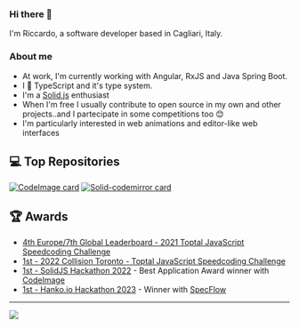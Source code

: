 ### Hi there 👋

I'm Riccardo, a software developer based in Cagliari, Italy.

### About me

- At work, I'm currently working with Angular, RxJS and Java Spring Boot. 
- I 🩷 TypeScript and it's type system.
- I'm a [Solid.js](https://github.com/solidjs/solid) enthusiast
- When I'm free I usually contribute to open source in my own and other projects..and I partecipate in some competitions too 😊
- I'm particularly interested in web animations and editor-like web interfaces

## 💻 Top Repositories

[![CodeImage card](https://github-readme-stats.vercel.app/api/pin/?username=riccardoperra&repo=codeimage&show_icons=true&theme=vision-friendly-dark&hide_border=true&border_radius=24)](https://github.com/riccardoperra/codeimage)
[![Solid-codemirror card](https://github-readme-stats.vercel.app/api/pin/?username=riccardoperra&repo=solid-codemirror&show_icons=true&theme=vision-friendly-dark&hide_border=true&border_radius=24)](https://github.com/riccardoperra/solid-codemirror)

## 🏆 Awards
- [4th Europe/7th Global Leaderboard - 2021 Toptal JavaScript Speedcoding Challenge](https://speedcoding.toptal.com/leaderboard?ch=toptal-js-2021&country=all)
- [1st - 2022 Collision Toronto - Toptal JavaScript Speedcoding Challenge](https://x.com/toptal/status/1540323933412548608?s=20)
- [1st - SolidJS Hackathon 2022](https://hack.solidjs.com/prizes) - Best Application Award winner with [CodeImage](https://github.com/riccardoperra/codeimage)
- [1st - Hanko.io Hackathon 2023](https://hanko.io) - Winner with [SpecFlow](https://github.com/riccardoperra/specflow)

---

<img src="https://github-readme-stats.vercel.app/api?username=riccardoperra&show_icons=true&theme=vision-friendly-dark&hide_border=true&border_radius=24">
